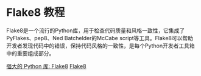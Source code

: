 # Flake8 教程

<show-structure depth="3"/>

Flake8是一个流行的Python库，用于检查代码质量和风格一致性，它集成了PyFlakes、pep8、Ned Batchelder的McCabe script等工具。Flake8可以帮助开发者发现代码中的错误，保持代码风格的一致性，是每个Python开发者工具箱中的重要组成部分。


<seealso>
<category ref="ref_docs">
    <a href="https://mp.weixin.qq.com/s/pdSYruwOGdGU9AQ7alNzSQ">强大的 Python 库: Flake8</a>
</category>
<category ref="ref_github">
    <a href="https://github.com/PyCQA/flake8">Flake8</a>
</category>
<category ref="ref_issues">
</category>
<category ref="ref_hf">
</category>
<category ref="ref_ms">
</category>
</seealso>
